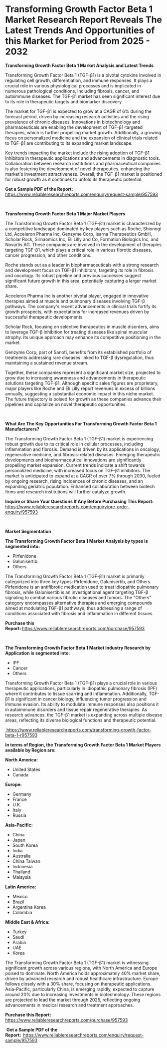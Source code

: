 <p><h1>Transforming Growth Factor Beta 1 Market Research Report Reveals The Latest Trends And Opportunities of this Market for Period from 2025 - 2032</h1></p><p><strong>Transforming Growth Factor Beta 1 Market Analysis and Latest Trends</strong></p>
<p><p>Transforming Growth Factor Beta 1 (TGF-β1) is a pivotal cytokine involved in regulating cell growth, differentiation, and immune responses. It plays a crucial role in various physiological processes and is implicated in numerous pathological conditions, including fibrosis, cancer, and autoimmune diseases. The TGF-β1 market has seen significant interest due to its role in therapeutic targets and biomarker discovery.</p><p>The market for TGF-β1 is expected to grow at a CAGR of 6% during the forecast period, driven by increasing research activities and the rising prevalence of chronic diseases. Innovations in biotechnology and pharmaceuticals are enabling the development of TGF-β1-targeted therapies, which is further propelling market growth. Additionally, a growing focus on personalized medicine and the expansion of clinical trials related to TGF-β1 are contributing to its expanding market landscape.</p><p>Key trends impacting the market include the rising adoption of TGF-β1 inhibitors in therapeutic applications and advancements in diagnostic tools. Collaboration between research institutions and pharmaceutical companies is also fostering the development of novel therapeutics, enhancing the market's investment attractiveness. Overall, the TGF-β1 market is positioned for robust growth as it continues to unfold its therapeutic potential.</p></p>
<p><strong>Get a Sample PDF of the Report:&nbsp;</strong> <a href="https://www.reliableresearchreports.com/enquiry/request-sample/957593?utm_campaign=3136&utm_medium=2&utm_source=Github&utm_content=ia&utm_term=19042025&utm_id=transforming-growth-factor-beta-1">https://www.reliableresearchreports.com/enquiry/request-sample/957593</a></p>
<p>&nbsp;</p>
<p><strong>Transforming Growth Factor Beta 1 Major Market Players</strong></p>
<p><p>The Transforming Growth Factor Beta 1 (TGF-β1) market is characterized by a competitive landscape dominated by key players such as Roche, Shionogi Ltd, Acceleron Pharma Inc, Genzyme Corp, Isarna Therapeutics GmbH, Scholar Rock, Sirnaomics Inc, Eli Lilly and Co, Formation Biologics Inc, and Novartis AG. These companies are involved in the development of therapies targeting TGF-β1, which plays a critical role in various fibrotic diseases, cancer progression, and other conditions.</p><p>Roche stands out as a leader in biopharmaceuticals with a strong research and development focus on TGF-β1 inhibitors, targeting its role in fibrosis and oncology. Its robust pipeline and previous successes suggest significant future growth in this area, potentially capturing a larger market share.</p><p>Acceleron Pharma Inc is another pivotal player, engaged in innovative therapies aimed at muscle and pulmonary diseases involving TGF-β pathways. The company's recent advancements in clinical trials fortify its growth prospects, with expectations for increased revenues driven by successful therapeutic developments.</p><p>Scholar Rock, focusing on selective therapeutics in muscle disorders, aims to leverage TGF-β inhibition for treating diseases like spinal muscular atrophy. Its unique approach may enhance its competitive positioning in the market.</p><p>Genzyme Corp, part of Sanofi, benefits from its established portfolio of treatments addressing rare diseases linked to TGF-β dysregulation, thus maintaining a sustained revenue stream.</p><p>Together, these companies represent a significant market size, projected to grow due to increasing awareness and advancements in therapeutic solutions targeting TGF-β1. Although specific sales figures are proprietary, major players like Roche and Eli Lilly report revenues in excess of billions annually, suggesting a substantial economic impact in this niche market. The future trajectory is poised for growth as these companies advance their pipelines and capitalize on novel therapeutic opportunities.</p></p>
<p>&nbsp;</p>
<p><strong>What Are The Key Opportunities For Transforming Growth Factor Beta 1 Manufacturers?</strong></p>
<p><p>The Transforming Growth Factor Beta 1 (TGF-β1) market is experiencing robust growth due to its critical role in cellular processes, including inflammation and fibrosis. Demand is driven by its applications in oncology, regenerative medicine, and fibrosis-related diseases. Emerging therapeutic developments and biopharmaceutical innovations are significantly propelling market expansion. Current trends indicate a shift towards personalized medicine, with increased focus on TGF-β1 inhibitors. The market is anticipated to expand at a CAGR of over 7% through 2030, fueled by ongoing research, rising incidences of chronic diseases, and an expanding geriatric population. Enhanced collaboration between biotech firms and research institutions will further catalyze growth.</p></p>
<p><strong>Inquire or Share Your Questions If Any Before Purchasing This Report:</strong> <a href="https://www.reliableresearchreports.com/enquiry/pre-order-enquiry/957593?utm_campaign=3136&utm_medium=2&utm_source=Github&utm_content=ia&utm_term=19042025&utm_id=transforming-growth-factor-beta-1">https://www.reliableresearchreports.com/enquiry/pre-order-enquiry/957593</a></p>
<p>&nbsp;</p>
<p><strong>Market Segmentation</strong></p>
<p><strong>The Transforming Growth Factor Beta 1 Market Analysis by types is segmented into:</strong></p>
<p><ul><li>Pirfenidone</li><li>Galunisertib</li><li>Others</li></ul></p>
<p><p>The Transforming Growth Factor Beta 1 (TGF-β1) market is primarily categorized into three key types: Pirfenidone, Galunisertib, and Others. Pirfenidone is an antifibrotic medication used to treat idiopathic pulmonary fibrosis, while Galunisertib is an investigational agent targeting TGF-β signaling to combat various fibrotic diseases and tumors. The "Others" category encompasses alternative therapies and emerging compounds aimed at modulating TGF-β1 pathways, thus addressing a range of conditions associated with fibrosis and inflammation in different tissues.</p></p>
<p><strong>Purchase this Report:&nbsp;</strong><a href="https://www.reliableresearchreports.com/purchase/957593?utm_campaign=3136&utm_medium=2&utm_source=Github&utm_content=ia&utm_term=19042025&utm_id=transforming-growth-factor-beta-1">https://www.reliableresearchreports.com/purchase/957593</a></p>
<p>&nbsp;</p>
<p><strong>The Transforming Growth Factor Beta 1 Market Industry Research by Application is segmented into:</strong></p>
<p><ul><li>IPF</li><li>Cancer</li><li>Others</li></ul></p>
<p><p>Transforming Growth Factor Beta 1 (TGF-β1) plays a crucial role in various therapeutic applications, particularly in idiopathic pulmonary fibrosis (IPF) where it contributes to tissue scarring and inflammation. Additionally, TGF-β1 is significant in cancer biology, influencing tumor progression and immune evasion. Its ability to modulate immune responses also positions it in autoimmune disorders and tissue repair regenerative therapies. As research advances, the TGF-β1 market is expanding across multiple disease areas, reflecting its diverse biological functions and therapeutic potential.</p></p>
<p><a href="https://www.reliableresearchreports.com/transforming-growth-factor-beta-1-r957593?utm_campaign=3136&utm_medium=2&utm_source=Github&utm_content=ia&utm_term=19042025&utm_id=transforming-growth-factor-beta-1">&nbsp;https://www.reliableresearchreports.com/transforming-growth-factor-beta-1-r957593</a></p>
<p><strong>In terms of Region, the Transforming Growth Factor Beta 1 Market Players available by Region are:</strong></p>
<p>
    <p> <strong> North America: </strong>
        <ul>
            <li>United States</li>
            <li>Canada</li>
        </ul>
        </p> 
    <p> <strong> Europe: </strong>
        <ul>
            <li>Germany</li>
            <li>France</li>
            <li>U.K.</li>
            <li>Italy</li>
            <li>Russia</li>
        </ul>
        </p> 
    <p> <strong> Asia-Pacific: </strong>
        <ul>
            <li>China</li>
            <li>Japan</li>
            <li>South Korea</li>
            <li>India</li>
            <li>Australia</li>
            <li>China Taiwan</li>
            <li>Indonesia</li>
            <li>Thailand</li>
            <li>Malaysia</li>
        </ul>
        </p> 
    <p> <strong> Latin America: </strong>
        <ul>
            <li>Mexico</li>
            <li>Brazil</li>
            <li>Argentina Korea</li>
            <li>Colombia</li>
        </ul>
        </p> 
    <p> <strong> Middle East & Africa: </strong>
        <ul>
            <li>Turkey</li>
            <li>Saudi</li>
            <li>Arabia</li>
            <li>UAE</li>
            <li>Korea</li>
        </ul>
    </p>
    </p>
<p><p>The Transforming Growth Factor Beta 1 (TGF-β1) market is witnessing significant growth across various regions, with North America and Europe poised to dominate. North America holds approximately 40% market share, driven by advanced research and robust healthcare infrastructure. Europe follows closely with a 30% share, focusing on therapeutic applications. Asia-Pacific, particularly China, is emerging rapidly, expected to capture around 20% due to increasing investments in biotechnology. These regions are projected to lead the market through 2025, reflecting ongoing advancements in medical research and treatment approaches.</p></p>
<p><strong>Purchase this Report: </strong><a href="https://www.reliableresearchreports.com/purchase/957593?utm_campaign=3136&utm_medium=2&utm_source=Github&utm_content=ia&utm_term=19042025&utm_id=transforming-growth-factor-beta-1">https://www.reliableresearchreports.com/purchase/957593</a></p>
<p>&nbsp;<strong>Get a Sample PDF of the Report:&nbsp;&nbsp;</strong><a href="https://www.reliableresearchreports.com/enquiry/request-sample/957593?utm_campaign=3136&utm_medium=2&utm_source=Github&utm_content=ia&utm_term=19042025&utm_id=transforming-growth-factor-beta-1">https://www.reliableresearchreports.com/enquiry/request-sample/957593</a></p>
<p><strong></strong></p>
<p><p></p><p></p><p></p></p>